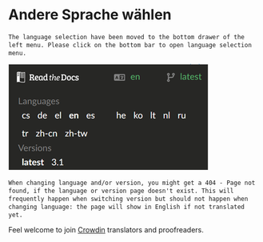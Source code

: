 # Andere Sprache wählen

```{note}
The language selection have been moved to the bottom drawer of the left menu. Please click on the bottom bar to open language selection menu.
```

![Open language menu](../images/documentation_language_menu.png)

```{warning}
When changing language and/or version, you might get a 404 - Page not found, if the language or version page doesn't exist. This will frequently happen when switching version but should not happen when changing language: the page will show in English if not translated yet.
```

Feel welcome to join [Crowdin](https://crowdin.com/project/androidapsdocs) translators and proofreaders.
